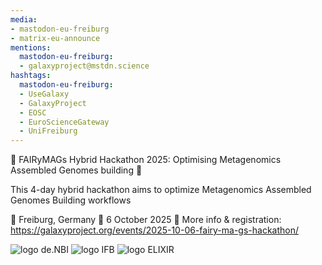 ```yaml
---
media:
- mastodon-eu-freiburg
- matrix-eu-announce
mentions:
  mastodon-eu-freiburg:
  - galaxyproject@mstdn.science
hashtags:
  mastodon-eu-freiburg:
  - UseGalaxy
  - GalaxyProject
  - EOSC
  - EuroScienceGateway
  - UniFreiburg
---
```

📣 FAIRyMAGs Hybrid Hackathon 2025: Optimising Metagenomics Assembled Genomes building 🚀

This 4-day hybrid hackathon aims to optimize Metagenomics Assembled Genomes Building workflows

📍 Freiburg, Germany
📅 6 October 2025
🔗 More info & registration: https://galaxyproject.org/events/2025-10-06-fairy-ma-gs-hackathon/

![logo de.NBI](https://galaxyproject.org/images/logos/deNBILogo.png)
![logo IFB](https://galaxyproject.org/images/logos/IFB.png)
![logo ELIXIR](https://galaxyproject.org/images/logos/elixir-logo-big.png)